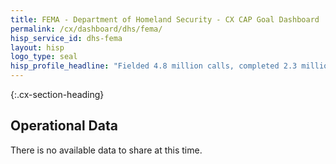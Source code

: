 ```yaml
---
title: FEMA - Department of Homeland Security - CX CAP Goal Dashboard
permalink: /cx/dashboard/dhs/fema/
hisp_service_id: dhs-fema
layout: hisp
logo_type: seal
hisp_profile_headline: "Fielded 4.8 million calls, completed 2.3 million home inspections, and supported 5 million survivor registrants in 2017"
---
```


{:.cx-section-heading}
## Operational Data

There is no available data to share at this time. 
